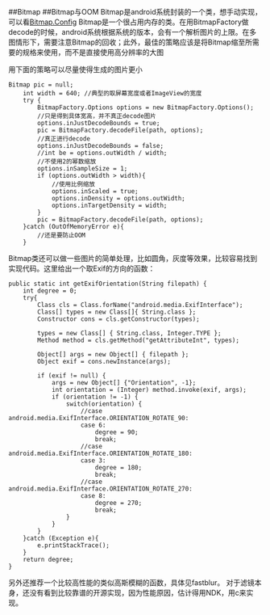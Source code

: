 ##Bitmap
##Bitmap与OOM
Bitmap是android系统封装的一个类，想手动实现，可以看[Bitmap.Config](http://developer.android.com/intl/zh-cn/reference/android/graphics/Bitmap.Config.html)
Bitmap是一个很占用内存的类。在用BitmapFactory做decode的时候，android系统根据系统的版本，会有一个解析图片的上限。在多图情形下，需要注意Bitmap的回收；此外，最佳的策略应该是将Bitmap缩至所需要的规格来使用，而不是直接使用高分辨率的大图

用下面的策略可以尽量使得生成的图片更小

    Bitmap pic = null;
        int width = 640; //典型的取屏幕宽度或者ImageView的宽度
        try {
            BitmapFactory.Options options = new BitmapFactory.Options();
            //只是得到具体宽高，并不真正decode图片
            options.inJustDecodeBounds = true;
            pic = BitmapFactory.decodeFile(path, options);
            //真正进行decode
            options.inJustDecodeBounds = false;
            //int be = options.outWidth / width;
            //不使用2的幂数缩放
            options.inSampleSize = 1;
            if (options.outWidth > width){
                //使用比例缩放
                options.inScaled = true;
                options.inDensity = options.outWidth;
                options.inTargetDensity = width;
            }
            pic = BitmapFactory.decodeFile(path, options);
        }catch (OutOfMemoryError e){
            //还是要防止OOM 
        }
        
Bitmap类还可以做一些图片的简单处理，比如圆角，灰度等效果，比较容易找到实现代码。这里给出一个取Exif的方向的函数：

    public static int getExifOrientation(String filepath) {
        int degree = 0;
        try{
            Class cls = Class.forName("android.media.ExifInterface");
            Class[] types = new Class[]{ String.class };
            Constructor cons = cls.getConstructor(types);

            types = new Class[] { String.class, Integer.TYPE };
            Method method = cls.getMethod("getAttributeInt", types);

            Object[] args = new Object[] { filepath };
            Object exif = cons.newInstance(args);

            if (exif != null) {
                args = new Object[] {"Orientation", -1};
                int orientation = (Integer) method.invoke(exif, args);
                if (orientation != -1) {
                    switch(orientation) {
                        //case android.media.ExifInterface.ORIENTATION_ROTATE_90:
                        case 6:
                            degree = 90;
                            break;
                        //case android.media.ExifInterface.ORIENTATION_ROTATE_180:
                        case 3:
                            degree = 180;
                            break;
                        //case android.media.ExifInterface.ORIENTATION_ROTATE_270:
                        case 8:
                            degree = 270;
                            break;
                    }
                }
            }
        }catch (Exception e){
            e.printStackTrace();
        }
        return degree;
    }

另外还推荐一个比较高性能的类似高斯模糊的函数，具体见fastblur。
对于滤镜本身，还没有看到比较靠谱的开源实现，因为性能原因，估计得用NDK，用c来实现。



